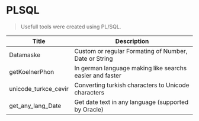 # PLSQL
>Usefull tools were created using PL/SQL.

| Title       | Description                                          |
|-------------|------------------------------------------------------|
|Datamaske    |Custom or regular Formating of Number, Date or String |
|getKoelnerPhon| In german language making like searchs easier and faster|
|unicode_turkce_cevir|Converting turkish characters to Unicode characters|
|get_any_lang_Date|Get date text in any language (supported by Oracle)|
